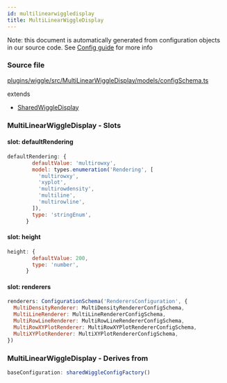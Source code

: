 ```yaml
---
id: multilinearwiggledisplay
title: MultiLinearWiggleDisplay
---
```


Note: this document is automatically generated from configuration objects in our
source code. See [Config guide](/docs/config_guide) for more info

### Source file

[plugins/wiggle/src/MultiLinearWiggleDisplay/models/configSchema.ts](https://github.com/GMOD/jbrowse-components/blob/main/plugins/wiggle/src/MultiLinearWiggleDisplay/models/configSchema.ts)

extends

- [SharedWiggleDisplay](../sharedwiggledisplay)

### MultiLinearWiggleDisplay - Slots

#### slot: defaultRendering

```js
defaultRendering: {
        defaultValue: 'multirowxy',
        model: types.enumeration('Rendering', [
          'multirowxy',
          'xyplot',
          'multirowdensity',
          'multiline',
          'multirowline',
        ]),
        type: 'stringEnum',
      }
```

#### slot: height

```js
height: {
        defaultValue: 200,
        type: 'number',
      }
```

#### slot: renderers

```js
renderers: ConfigurationSchema('RenderersConfiguration', {
  MultiDensityRenderer: MultiDensityRendererConfigSchema,
  MultiLineRenderer: MultiLineRendererConfigSchema,
  MultiRowLineRenderer: MultiRowLineRendererConfigSchema,
  MultiRowXYPlotRenderer: MultiRowXYPlotRendererConfigSchema,
  MultiXYPlotRenderer: MultiXYPlotRendererConfigSchema,
})
```

### MultiLinearWiggleDisplay - Derives from

```js
baseConfiguration: sharedWiggleConfigFactory()
```
